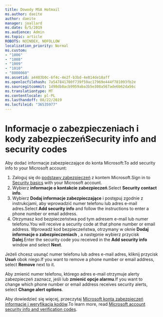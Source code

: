 ```yaml
---
title: Dowody MSA Hotmail
ms.author: daeite
author: daeite
manager: joallard
ms.date: 6/5/2019
ms.audience: Admin
ms.topic: article
ROBOTS: NOINDEX, NOFOLLOW
localization_priority: Normal
ms.custom:
- "1006"
- "1008"
- "1009"
- "1010"
- "8000060"
ms.assetid: a4403b0c-6f4c-4e2f-b3bd-4e814de10aff
ms.openlocfilehash: 7a547841700f739f59ac17969e444f781093fb2e
ms.sourcegitcommit: 1d98db8acb9959aba3b5e308a567ade6b62da56c
ms.translationtype: MT
ms.contentlocale: pl-PL
ms.lasthandoff: 08/22/2019
ms.locfileid: "36535977"
---
```

# <a name="security-info-and-security-codes"></a><span data-ttu-id="8251c-102">Informacje o zabezpieczeniach i kody zabezpieczeń</span><span class="sxs-lookup"><span data-stu-id="8251c-102">Security info and security codes</span></span>

<span data-ttu-id="8251c-103">Aby dodać informacje zabezpieczające do konta Microsoft:</span><span class="sxs-lookup"><span data-stu-id="8251c-103">To add security info to your Microsoft account:</span></span>

1. <span data-ttu-id="8251c-104">Zaloguj się do [podstawy zabezpieczeń](https://account.microsoft.com/security) z kontem Microsoft.</span><span class="sxs-lookup"><span data-stu-id="8251c-104">Sign in to [Security basics](https://account.microsoft.com/security) with your Microsoft account.</span></span>
1. <span data-ttu-id="8251c-105">Wybierz **informacje o kontakcie zabezpieczeń**.</span><span class="sxs-lookup"><span data-stu-id="8251c-105">Select **Security contact info**.</span></span>
1. <span data-ttu-id="8251c-106">Wybierz **Dodaj informacje zabezpieczające** i postępuj zgodnie z instrukcjami, aby wprowadzić numer telefonu lub adres e-mail adres.</span><span class="sxs-lookup"><span data-stu-id="8251c-106">Select **Add security info** and follow the instructions to enter a phone number or email address.</span></span>
1. <span data-ttu-id="8251c-107">Otrzymasz kod bezpieczeństwa pod tym adresem e-mail lub numer telefonu.</span><span class="sxs-lookup"><span data-stu-id="8251c-107">You will receive a security code at that phone number or email address.</span></span> <span data-ttu-id="8251c-108">Wprowadź kod bezpieczeństwa, otrzymany w oknie **Dodaj informacje o zabezpieczeniach** , a następnie wybierz przycisk **Dalej**.</span><span class="sxs-lookup"><span data-stu-id="8251c-108">Enter the security code you received in the **Add security info** window and select **Next**.</span></span>

<span data-ttu-id="8251c-109">Jeżeli chcesz usunąć numer telefonu lub adres e-mail adres, kliknij przycisk **Usuń** obok niego.</span><span class="sxs-lookup"><span data-stu-id="8251c-109">If you want to remove a phone number or email address, select **Remove** next to it.</span></span>

<span data-ttu-id="8251c-110">Aby zmienić numer telefonu, którego adres e-mail otrzymuje alerty zabezpieczeń zaznacz, jeśli lub **zmienić opcje alarmu**.</span><span class="sxs-lookup"><span data-stu-id="8251c-110">If you want to change which phone number or email address receives security alerts, select **Change alert options**.</span></span>

<span data-ttu-id="8251c-111">Aby dowiedzieć się więcej, przeczytaj [Microsoft konta zabezpieczeń informacje i weryfikacja kodów](https://support.microsoft.com/help/12428/).</span><span class="sxs-lookup"><span data-stu-id="8251c-111">To learn more, read [Microsoft account security info and verification codes](https://support.microsoft.com/help/12428/).</span></span>